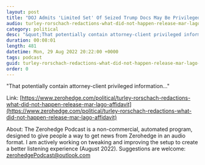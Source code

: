 ```yaml
---
layout: post
title: "DOJ Admits 'Limited Set' Of Seized Trump Docs May Be Privileged"
audio: turley-rorschach-redactions-what-did-not-happen-release-mar-lago-affidavit-2
category: political
desc: "&quot;That potentially contain attorney-client privileged information...&quot;"
duration: 00:08:01
length: 481
datetime: Mon, 29 Aug 2022 20:22:00 +0000
tags: podcast
guid: turley-rorschach-redactions-what-did-not-happen-release-mar-lago-affidavit-0
order: 0
---
```

&quot;That potentially contain attorney-client privileged information...&quot;

Link: [https://www.zerohedge.com/political/turley-rorschach-redactions-what-did-not-happen-release-mar-lago-affidavit](https://www.zerohedge.com/political/turley-rorschach-redactions-what-did-not-happen-release-mar-lago-affidavit)

About: The Zerohedge Podcast is a non-commercial, automated program, designed to give people a way to get news from Zerohedge in an audio format.  I am actively working on tweaking and improving the setup to create a better listening experience (August 2022).  Suggestions are welcome: [zerohedgePodcast@outlook.com](mailto:zerohedgePodcast@outlook.com)